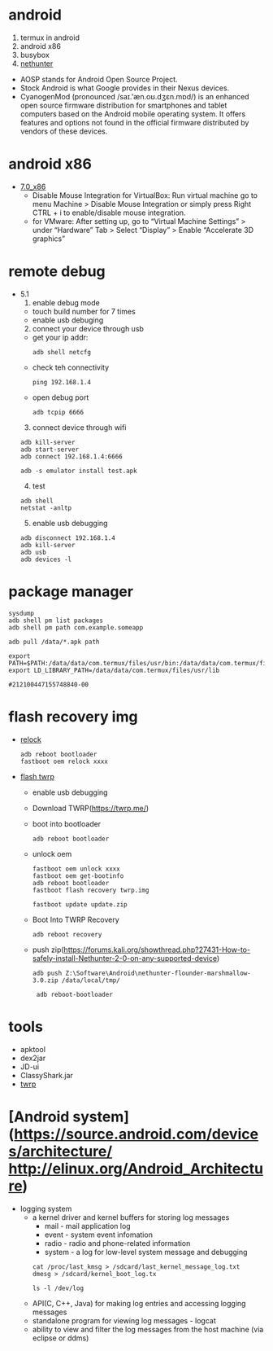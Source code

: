 # android 
  1. termux in android 
  2. android x86
  3. busybox
  4. [nethunter](https://build.nethunter.com/nightly/ )

  - AOSP stands for Android Open Source Project.
  - Stock Android is what Google provides in their Nexus devices.
  - CyanogenMod (pronounced /saɪ.'æn.oʊ.dʒɛn.mɒd/) is an enhanced open source firmware distribution for smartphones and tablet computers based on the Android mobile operating system. It offers features and options not found in the official firmware distributed by vendors of these devices.   

# android x86 
  * [7.0_x86](http://www.osboxes.org/android-x86/#android-x86-7_0-vmware) 
    * Disable Mouse Integration for VirtualBox: 
       Run virtual machine go to menu Machine > Disable Mouse Integration or simply press Right CTRL + i to enable/disable mouse integration.
    * for VMware:
       After setting up, go to “Virtual Machine Settings” > under “Hardware” Tab > Select “Display” > Enable “Accelerate 3D graphics”

# remote debug
  * 5.1 
    1. enable debug mode 
      * touch build number for 7 times
      * enable usb debuging
    2. connect your device through usb
      * get your ip addr:
        ```
        adb shell netcfg
        ```
      * check teh connectivity
        ```
        ping 192.168.1.4
        ```
      * open debug port 
        ```
        adb tcpip 6666
        ```
    3. connect device through wifi
      ```
      adb kill-server
      adb start-server
      adb connect 192.168.1.4:6666

      adb -s emulator install test.apk
      ```
    4. test 
      ```
      adb shell
      netstat -anltp
      ```
    5. enable usb debugging
      ```
      adb disconnect 192.168.1.4
      adb kill-server
      adb usb
      adb devices -l
      ```

# package manager
  ```
  sysdump
  adb shell pm list packages
  adb shell pm path com.example.someapp

  adb pull /data/*.apk path

  export PATH=$PATH:/data/data/com.termux/files/usr/bin:/data/data/com.termux/files/usr/bin/applets
  export LD_LIBRARY_PATH=/data/data/com.termux/files/usr/lib

  #212100447155748840-00
  ```

# flash recovery img
  - [relock](https://www.emui.com/cn/plugin/unlock/detail)
    ```
    adb reboot bootloader
    fastboot oem relock xxxx
    ```
  
  - [flash twrp](https://www.howtogeek.com/240047/how-to-flash-twrp-recovery-on-your-android-phone/)
    - enable usb debugging

    - Download TWRP(https://twrp.me/)

    - boot into bootloader
      ```
      adb reboot bootloader
      ```
    - unlock oem
      ```
      fastboot oem unlock xxxx
      fastboot oem get-bootinfo
      adb reboot bootloader
      fastboot flash recovery twrp.img

      fastboot update update.zip 
      ```
    - Boot Into TWRP Recovery
      ```
      adb reboot recovery
      ```

    - push zip(https://forums.kali.org/showthread.php?27431-How-to-safely-install-Nethunter-2-0-on-any-supported-device)
      ```
      adb push Z:\Software\Android\nethunter-flounder-marshmallow-3.0.zip /data/local/tmp/

       adb reboot-bootloader
       ```

# tools
  - apktool
  - dex2jar
  - JD-ui
  - ClassyShark.jar
  - [twrp](https://forum.xda-developers.com/showthread.php?t=1943625)


# [Android system](https://source.android.com/devices/architecture/ http://elinux.org/Android_Architecture)
  - logging system
    - a kernel driver and kernel buffers for storing log messages
      - mail - mail application log
      - event - system event infomation
      - radio - radio and phone-related information
      - system - a log for low-level system message and debugging
      ```
      cat /proc/last_kmsg > /sdcard/last_kernel_message_log.txt
      dmesg > /sdcard/kernel_boot_log.tx
      
      ls -l /dev/log
      
      ```
    - API(C, C++, Java) for making log entries and accessing logging messages
    - standalone program for viewing  log messages - logcat
    - ability to view and filter the log messages from the host machine (via eclipse or ddms)
